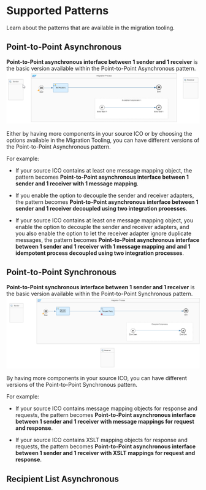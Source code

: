 <!-- loioad867aea1fc749a99abc2cf643c94038 -->

# Supported Patterns

Learn about the patterns that are available in the migration tooling.

<a name="loio270776550dc34dbe97cb95403810f93f"/>

<!-- loio270776550dc34dbe97cb95403810f93f -->

## Point-to-Point Asynchronous

**Point-to-Point asynchronous interface between 1 sender and 1 receiver** is the basic version available within the Point-to-Point Asynchronous pattern.![](images/P2P_ASYNC_0002_8d4e555.png)

Either by having more components in your source ICO or by choosing the options available in the Migration Tooling, you can have different versions of the Point-to-Point Asynchronous pattern.

For example:

-   If your source ICO contains at least one message mapping object, the pattern becomes **Point-to-Point asynchronous interface between 1 sender and 1 receiver with 1 message mapping**.

-   If you enable the option to decouple the sender and receiver adapters, the pattern becomes **Point-to-Point asynchronous interface between 1 sender and 1 receiver decoupled using two integration processes**.

-   If your source ICO contains at least one message mapping object, you enable the option to decouple the sender and receiver adapters, and you also enable the option to let the receiver adapter ignore duplicate messages, the pattern becomes **Point-to-Point asynchronous interface between 1 sender and 1 receiver with 1 message mapping and and 1 idempotent process decoupled using two integration processes**.


<a name="loioab015e027d85473f81e4323e370ac0a1"/>

<!-- loioab015e027d85473f81e4323e370ac0a1 -->

## Point-to-Point Synchronous

**Point-to-Point synchronous interface between 1 sender and 1 receiver** is the basic version available within the Point-to-Point Synchronous pattern.![](images/P2P_SYNC_0003_3c8e9ef.png)

By having more components in your source ICO, you can have different versions of the Point-to-Point Synchronous pattern.

For example:

-   If your source ICO contains message mapping objects for response and requests, the pattern becomes **Point-to-Point asynchronous interface between 1 sender and 1 receiver with message mappings for request and response**.

-   If your source ICO contains XSLT mapping objects for response and requests, the pattern becomes **Point-to-Point asynchronous interface between 1 sender and 1 receiver with XSLT mappings for request and response**.


<a name="loiob5d43f624696473b93b812cdc36277ad"/>

<!-- loiob5d43f624696473b93b812cdc36277ad -->

## Recipient List Asynchronous

